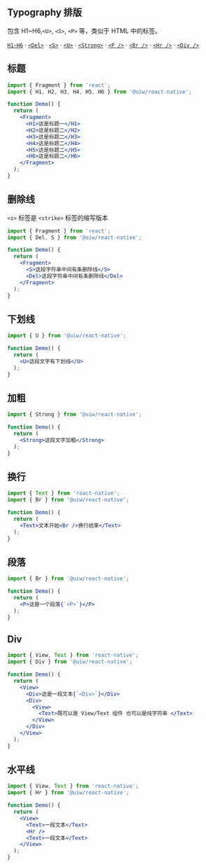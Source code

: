 Typography 排版
---

包含 H1~H6,`<U>`, `<S>`, `<P>` 等，类似于 HTML 中的标签。

[`H1~H6`](#标题) · [`<Del>`](#删除线) · [`<S>`](#删除线) · [`<U>`](#下划线) · [`<Strong>`](#加粗) · [`<P />`](#段落) · [`<Br />`](#换行) · [`<Hr />`](#水平线) · [`<Div />`](#div)

## 标题

```jsx
import { Fragment } from 'react';
import { H1, H2, H3, H4, H5, H6 } from '@uiw/react-native';

function Demo() {
  return (
    <Fragment>
      <H1>这是标题一</H1>
      <H2>这是标题二</H2>
      <H3>这是标题二</H3>
      <H4>这是标题二</H4>
      <H5>这是标题二</H5>
      <H6>这是标题二</H6>
    </Fragment>
  );
}
```

## 删除线

`<s>` 标签是 `<strike>` 标签的缩写版本

```jsx
import { Fragment } from 'react';
import { Del, S } from '@uiw/react-native';

function Demo() {
  return (
    <Fragment>
      <S>这段字符串中间有条删除线</S>
      <Del>这段字符串中间有条删除线</Del>
    </Fragment>
  );
}
```

## 下划线

```jsx
import { U } from '@uiw/react-native';

function Demo() {
  return (
    <U>这段文字有下划线</U>
  );
}
```

## 加粗

```jsx
import { Strong } from '@uiw/react-native';

function Demo() {
  return (
    <Strong>这段文字加粗</Strong>
  );
}
```

## 换行

```jsx
import { Text } from 'react-native';
import { Br } from '@uiw/react-native';

function Demo() {
  return (
    <Text>文本开始<Br />换行结束</Text>
  );
}
```

## 段落

```jsx
import { Br } from '@uiw/react-native';

function Demo() {
  return (
    <P>这是一个段落{`<P>`}</P>
  );
}
```

## Div

```jsx
import { View, Text } from 'react-native';
import { Div } from '@uiw/react-native';

function Demo() {
  return (
    <View>
      <Div>这是一段文本{`<Div>`}</Div>
      <Div>
        <View>
          <Text>既可以是 View/Text 组件 也可以是纯字符串 </Text>
        </View>
      </Div>
    </View>
  );
}
```

## 水平线

```jsx
import { View, Text } from 'react-native';
import { Hr } from '@uiw/react-native';

function Demo() {
  return (
    <View>
      <Text>一段文本</Text>
      <Hr />
      <Text>一段文本</Text>
    </View>
  );
}
```
